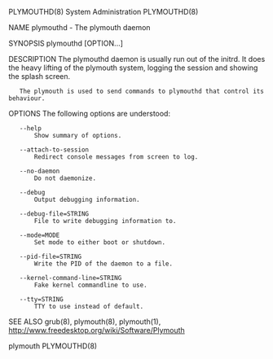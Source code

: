 PLYMOUTHD(8)                                                                                System Administration                                                                                PLYMOUTHD(8)

NAME
       plymouthd - The plymouth daemon

SYNOPSIS
       plymouthd [OPTION...]

DESCRIPTION
       The plymouthd daemon is usually run out of the initrd. It does the heavy lifting of the plymouth system, logging the session and showing the splash screen.

       The plymouth is used to send commands to plymouthd that control its behaviour.

OPTIONS
       The following options are understood:

       --help
           Show summary of options.

       --attach-to-session
           Redirect console messages from screen to log.

       --no-daemon
           Do not daemonize.

       --debug
           Output debugging information.

       --debug-file=STRING
           File to write debugging information to.

       --mode=MODE
           Set mode to either boot or shutdown.

       --pid-file=STRING
           Write the PID of the daemon to a file.

       --kernel-command-line=STRING
           Fake kernel commandline to use.

       --tty=STRING
           TTY to use instead of default.

SEE ALSO
       grub(8), plymouth(8), plymouth(1), http://www.freedesktop.org/wiki/Software/Plymouth

plymouth                                                                                                                                                                                         PLYMOUTHD(8)
